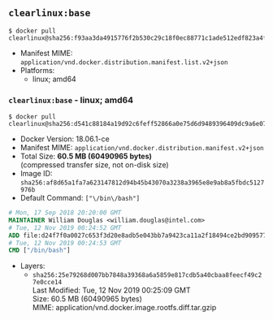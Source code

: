 ## `clearlinux:base`

```console
$ docker pull clearlinux@sha256:f93aa3da4915776f2b530c29c18f0ec88771c1ade512edf823a4fd6b872422a0
```

-	Manifest MIME: `application/vnd.docker.distribution.manifest.list.v2+json`
-	Platforms:
	-	linux; amd64

### `clearlinux:base` - linux; amd64

```console
$ docker pull clearlinux@sha256:d541c88184a19d92c6feff52866a0e75d6d9489396409dc9a6e07571e94bc6a5
```

-	Docker Version: 18.06.1-ce
-	Manifest MIME: `application/vnd.docker.distribution.manifest.v2+json`
-	Total Size: **60.5 MB (60490965 bytes)**  
	(compressed transfer size, not on-disk size)
-	Image ID: `sha256:af8d65a1fa7a623147812d94b45b43070a3238a3965e8e9ab8a5fbdc5127976b`
-	Default Command: `["\/bin\/bash"]`

```dockerfile
# Mon, 17 Sep 2018 20:20:00 GMT
MAINTAINER William Douglas <william.douglas@intel.com>
# Tue, 12 Nov 2019 00:24:52 GMT
ADD file:d24f7f0a0027c653f3d20e8adb5e043bb7a9423ca11a2f18494ce2bd909577dc in / 
# Tue, 12 Nov 2019 00:24:53 GMT
CMD ["/bin/bash"]
```

-	Layers:
	-	`sha256:25e79268d007bb7848a39368a6a5859e817cdb5a40cbaa8feecf49c27e0cce14`  
		Last Modified: Tue, 12 Nov 2019 00:25:09 GMT  
		Size: 60.5 MB (60490965 bytes)  
		MIME: application/vnd.docker.image.rootfs.diff.tar.gzip
